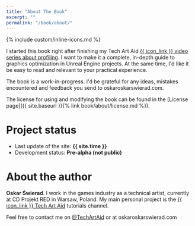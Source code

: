 ```yaml
---
title: "About The Book"
excerpt: ""
permalink: "/book/about/"
---
```


{% include custom/inline-icons.md %}

I&nbsp;started this book right after finishing my Tech&nbsp;Art&nbsp;Aid [{{ icon_link }} video series about profiling](https://www.youtube.com/watch?v=H9Yb8Y2-Kng&list=PLF8ktr3i-U4A7vuQ6TXPr3f-bhmy6xM3S). I&nbsp;want to make it a complete, in-depth guide to graphics optimization in Unreal Engine projects. At the same time, I'd like it be easy to read and relevant to your practical&nbsp;experience.

The book is a work-in-progress. I'd be grateful for any ideas, mistakes encountered and feedback you send to oskar<i class="fa fa-at" aria-hidden="true" style="color: #888;"></i><span style="color: rgba(0,0,0,0); font-size: 0;">&nbsp;at&nbsp;</span>oskarswierad.com.

The license for using and modifying the book can be found in the [License page]({{ site.baseurl }}{% link book/about/license.md %}).

# Project status

* Last update of the site: __{{ site.time }}__
* Development status: __Pre-alpha (not public)__

# About the author

__Oskar Świerad__. I work in the games industry as a technical artist, currently at CD&nbsp;Projekt&nbsp;RED in Warsaw, Poland. My main personal project is the [{{ icon_link }} Tech&nbsp;Art&nbsp;Aid](https://youtube.com/c/TechArtAid) tutorials&nbsp;channel.

Feel free to contact me on [<i class="fab fa-twitter" aria-hidden="true" title="Twitter"></i> @TechArtAid](https://twitter.com/techartaid) or at oskar<i class="fa fa-at" aria-hidden="true" style="color: #888;"></i><span style="color: rgba(0,0,0,0); font-size: 0;">&nbsp;at&nbsp;</span>oskarswierad.com
